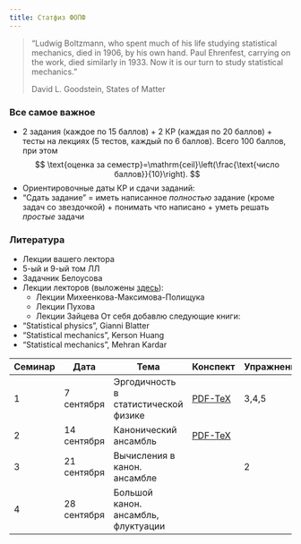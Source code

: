 ```yaml
---
title: Статфиз ФОПФ
---
```


>  “Ludwig Boltzmann, who spent much of his life studying statistical mechanics, died in 1906, by his own hand. Paul Ehrenfest, carrying on the work, died similarly in 1933. Now it is our turn to study statistical mechanics.” 
>
> David L. Goodstein, States of Matter 

### Все самое важное

- 2 задания (каждое по 15 баллов) + 2 КР (каждая по 20 баллов) + тесты на лекциях (5 тестов, каждый по 6 баллов). Всего 100 баллов, при этом
$$
\text{оценка за семестр}=\mathrm{ceil}\left(\frac{\text{число баллов}}{10}\right).
$$
- Ориентировочные даты КР и сдачи заданий:
- “Сдать задание” = иметь написанное *полностью* задание (кроме задач со звездочкой) + понимать что написано + уметь решать *простые* задачи
### Литература
- Лекции вашего лектора
- 5-ый и 9-ый том ЛЛ
- Задачник Белоусова
- Лекции лекторов (выложены [здесь](https://mipt.ru/institute-departments/kafedra-teoreticheskoy-fiziki-im-landau/study)):
    - Лекции Михеенкова-Максимова-Полищука
    - Лекции Пухова
    - Лекции Зайцева
От себя добавлю следующие книги:
- “Statistical physics”, Gianni Blatter
- “Statistical mechanics”, Kerson Huang
- “Statistical mechanics”, Mehran Kardar

| Семинар | Дата        | Тема                                 | Конспект                                                                                                        | Упражнения | Задачи | Опечатки |
| ------- | ----------- | ------------------------------------ | --------------------------------------------------------------------------------------------------------------- | ---------- | ------ | -------- |
| 1       | 7 сентября  | Эргодичность в статистической физике | [PDF-TeX](https://github.com/acubed3/statphys/blob/5d37cb7d68cbe556a883a87fd2d8b3b463c6aea2/content/S1_TeX.pdf) | 3,4,5      | 3,4    |          |
| 2       | 14 сентября | Канонический ансамбль                | [PDF-TeX](https://github.com/acubed3/statphys/blob/5d37cb7d68cbe556a883a87fd2d8b3b463c6aea2/content/S2_TeX.pdf) |            |        |          |
| 3       | 21 сентября | Вычисления в канон. ансамбле         |                                                                                                                 | 2          | 5,6,9  |          |
| 4       | 28 сентября | Большой канон. ансамбль, флуктуации  |                                                                                                                 |            |        |          |

